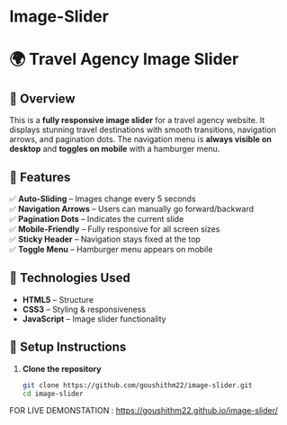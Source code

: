 # Image-Slider

# 🌍 Travel Agency Image Slider  

## 📌 Overview  
This is a **fully responsive image slider** for a travel agency website. It displays stunning travel destinations with smooth transitions, navigation arrows, and pagination dots. The navigation menu is **always visible on desktop** and **toggles on mobile** with a hamburger menu.  

## 🎯 Features  
✅ **Auto-Sliding** – Images change every 5 seconds  
✅ **Navigation Arrows** – Users can manually go forward/backward  
✅ **Pagination Dots** – Indicates the current slide  
✅ **Mobile-Friendly** – Fully responsive for all screen sizes  
✅ **Sticky Header** – Navigation stays fixed at the top  
✅ **Toggle Menu** – Hamburger menu appears on mobile  

## 🚀 Technologies Used  
- **HTML5** – Structure  
- **CSS3** – Styling & responsiveness  
- **JavaScript** – Image slider functionality  

## 🔧 Setup Instructions  
1. **Clone the repository**  
   ```sh
   git clone https://github.com/goushithm22/image-slider.git
   cd image-slider


FOR LIVE DEMONSTATION : https://goushithm22.github.io/image-slider/
